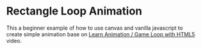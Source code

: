 # Rectangle Loop Animation

This a beginner example of how to use canvas and vanilla javascript to create
simple animation base on [Learn Animation / Game Loop with HTML5](https://www.youtube.com/watch?v=fiVcbX-X_tc) video.
